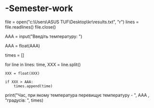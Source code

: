 # -Semester-work
file = open("c:\\Users\\ASUS TUF\\Desktop\\kr\\results.txt", "r")
lines = file.readlines()
file.close()

AAA = input("Введіть температуру: ")

AAA = float(AAA)

times = []

for line in lines:
    time, XXX = line.split()

    XXX = float(XXX)

    if XXX > AAA:
        times.append(time)

print("Час, при якому температура перевищує температуру - ", AAA , "градусів: ", times)
